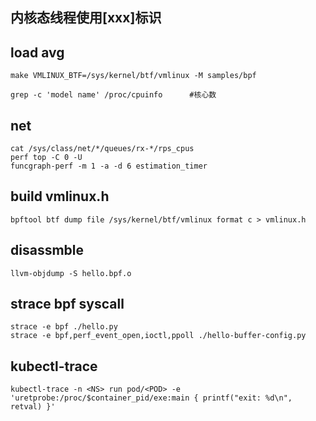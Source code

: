 ## 内核态线程使用[xxx]标识
## load avg
```
make VMLINUX_BTF=/sys/kernel/btf/vmlinux -M samples/bpf
```
```
grep -c 'model name' /proc/cpuinfo		#核心数
```
## net
```
cat /sys/class/net/*/queues/rx-*/rps_cpus
perf top -C 0 -U
funcgraph-perf -m 1 -a -d 6 estimation_timer
```
## build vmlinux.h
```
bpftool btf dump file /sys/kernel/btf/vmlinux format c > vmlinux.h
```
## disassmble
```
llvm-objdump -S hello.bpf.o
```
## strace bpf syscall
```
strace -e bpf ./hello.py
strace -e bpf,perf_event_open,ioctl,ppoll ./hello-buffer-config.py
```
## kubectl-trace
```
kubectl-trace -n <NS> run pod/<POD> -e 'uretprobe:/proc/$container_pid/exe:main { printf("exit: %d\n", retval) }'
```
